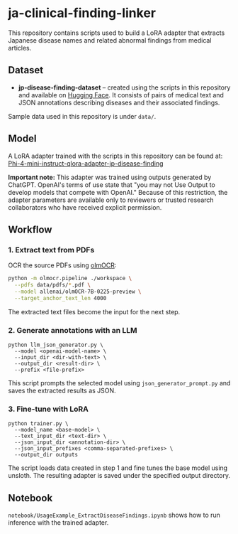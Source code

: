 # ja-clinical-finding-linker

This repository contains scripts used to build a LoRA adapter that extracts Japanese disease names and related abnormal findings from medical articles.

## Dataset
- **jp-disease-finding-dataset** – created using the scripts in this repository and available on [Hugging Face](https://huggingface.co/datasets/seiya/jp-disease-finding-dataset). It consists of pairs of medical text and JSON annotations describing diseases and their associated findings.

Sample data used in this repository is under `data/`.

## Model
A LoRA adapter trained with the scripts in this repository can be found at:
[Phi-4-mini-instruct-qlora-adapter-jp-disease-finding](https://huggingface.co/seiya/Phi-4-mini-instruct-qlora-adapter-jp-disease-finding)

**Important note:** This adapter was trained using outputs generated by ChatGPT.
OpenAI's terms of use state that "you may not Use Output to develop models that
compete with OpenAI." Because of this restriction, the adapter parameters are
available only to reviewers or trusted research collaborators who have received
explicit permission.

## Workflow
### 1. Extract text from PDFs
OCR the source PDFs using [olmOCR](https://github.com/allenai/olm-ocr):
```bash
python -m olmocr.pipeline ./workspace \
  --pdfs data/pdfs/*.pdf \
  --model allenai/olmOCR-7B-0225-preview \
  --target_anchor_text_len 4000
```
The extracted text files become the input for the next step.

### 2. Generate annotations with an LLM
```
python llm_json_generator.py \
  --model <openai-model-name> \
  --input_dir <dir-with-text> \
  --output_dir <result-dir> \
  --prefix <file-prefix>
```
This script prompts the selected model using `json_generator_prompt.py` and saves the extracted results as JSON.

### 3. Fine-tune with LoRA
```
python trainer.py \
  --model_name <base-model> \
  --text_input_dir <text-dir> \
  --json_input_dir <annotation-dir> \
  --json_input_prefixes <comma-separated-prefixes> \
  --output_dir outputs
```
The script loads data created in step 1 and fine tunes the base model using unsloth. The resulting adapter is saved under the specified output directory.

## Notebook
`notebook/UsageExample_ExtractDiseaseFindings.ipynb` shows how to run inference with the trained adapter.
